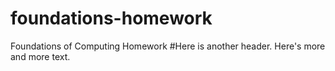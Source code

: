 # foundations-homework
Foundations of Computing Homework
#Here is another header. 
Here's more and more text.

